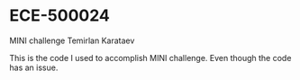 # ECE-500024
MINI challenge
Temirlan Karataev



This is the code I used to accomplish MINI challenge.
Even though the code has an issue.